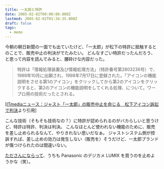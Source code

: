 ```yaml
---
title: 一太郎と特許
date: 2005-02-02T00:00:00.000Z
lastmod: 2005-02-02T01:34:35.000Z
draft: false
tags:
  - memo
---
```


今朝の朝日新聞の一面でも出ていたけど、「一太郎」が松下の特許に抵触するとのことで、販売中止の判決がでたみたい。 どんなすごい特許だったんだろう、と思って内容を読んでみると、腰砕けな内容だった。

> 特許は「情報処理装置及び情報処理方法」（特許番号第2803236号）で、1989年10月に出願され、1998年7月17日に登録された。「アイコンの機能説明をさせる第1のアイコン」をクリックしてから第2のアイコンをクリックすると、第2のアイコンの機能説明をしてくれる処理、について。ワープロ用の技術だったとされる。

\[[ITmediaニュース：ジャスト「一太郎」の販売中止を命じる　松下アイコン訴訟で判決](http://www.itmedia.co.jp/news/articles/0502/01/news052.html "ITmediaニュース：ジャスト「一太郎」の販売中止を命じる　松下アイコン訴訟で判決より引用")より引用]

こんな技術（そもそも技術なの？）に特許が認められるのがバカらしいと思うけど、特許は特許、判決は判決。 こんなほとんど使われない機能のために、販売を差し止められるなんて、やりきれない思いだなぁ。 ジャストシステム側が控訴すれば、差し止めの効力は発生しない（販売を）そうだけど、一太郎ブランドが傷つけられたのは間違いない。

[たださんにならって](http://sho.tdiary.net/20050201.html#p03)、うちも Panasonic のデジカメ LUMIX を買うのを止めようかな（笑）。
